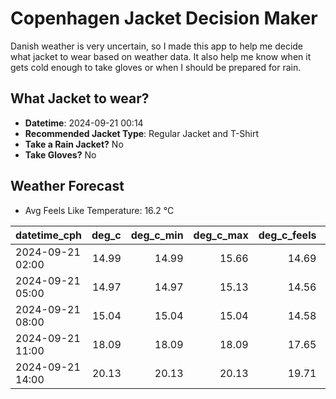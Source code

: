 
# Copenhagen Jacket Decision Maker

Danish weather is very uncertain, so I made this app to help me decide what jacket to wear based on weather data. 
It also help me know when it gets cold enough to take gloves or when I should be prepared for rain.

## What Jacket to wear?

- **Datetime**: 2024-09-21 00:14
- **Recommended Jacket Type**: Regular Jacket and T-Shirt
- **Take a Rain Jacket?** No
- **Take Gloves?** No

## Weather Forecast
- Avg Feels Like Temperature: 16.2 °C

| datetime_cph     |   deg_c |   deg_c_min |   deg_c_max |   deg_c_feels | weather   | wind   | rain   |
|:-----------------|--------:|------------:|------------:|--------------:|:----------|:-------|:-------|
| 2024-09-21 02:00 |   14.99 |       14.99 |       15.66 |         14.69 | Clear     | Low    | None   |
| 2024-09-21 05:00 |   14.97 |       14.97 |       15.13 |         14.56 | Clouds    | Low    | None   |
| 2024-09-21 08:00 |   15.04 |       15.04 |       15.04 |         14.58 | Clouds    | Low    | None   |
| 2024-09-21 11:00 |   18.09 |       18.09 |       18.09 |         17.65 | Clouds    | Low    | None   |
| 2024-09-21 14:00 |   20.13 |       20.13 |       20.13 |         19.71 | Clouds    | Low    | None   |
        